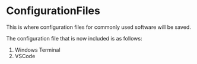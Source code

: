 # ConfigurationFiles

This is where configuration files for commonly used software will be saved.

The configuration file that is now included is as follows:

1. Windows Terminal
2. VSCode